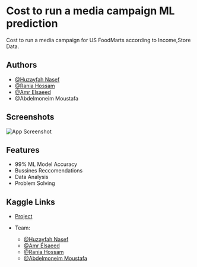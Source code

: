 
# Cost to run a media campaign ML prediction

Cost to run a media campaign for US FoodMarts according to Income,Store Data.
 




## Authors
- [@Huzayfah Nasef](https://github.com/R3TR00)
- [@Rania Hossam](https://github.com/raniahoss)
- [@Amr Elsaeed](https://github.com/AmrElsaeed1)
- @Abdelmoneim Moustafa


## Screenshots

![App Screenshot](https://s3-media0.fl.yelpcdn.com/bphoto/zjs-pGIt_MPYJKDoQJ4Zjg/348s.jpg)


## Features

- 99% ML Model Accuracy
- Bussines Reccomendations
- Data Analysis
- Problem Solving


## Kaggle Links
- [Project](https://www.kaggle.com/code/amrelsaee258/business-analysis-eda-ml-prediction)

- Team:
    - [@Huzayfah Nasef](https://www.kaggle.com/hozifanasef)
    - [@Amr Elsaeed](https://www.kaggle.com/amrelsaee258)
    - [@Rania Hossam](https://www.kaggle.com/raniahossamelbadry)
    - [@Abdelmoneim Moustafa](https://www.kaggle.com/abdelmoneimmostafa)


